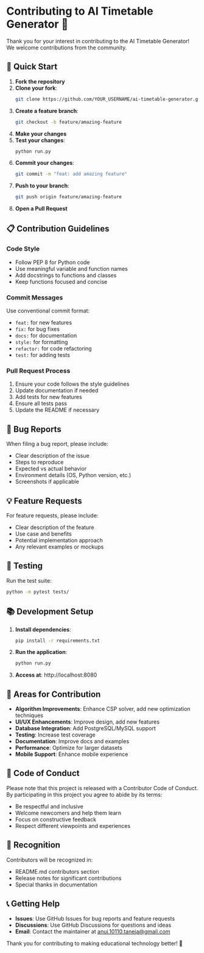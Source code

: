 # Contributing to AI Timetable Generator 🤝

Thank you for your interest in contributing to the AI Timetable Generator! We welcome contributions from the community.

## 🚀 Quick Start

1. **Fork the repository**
2. **Clone your fork**:
   ```bash
   git clone https://github.com/YOUR_USERNAME/ai-timetable-generator.git
   ```
3. **Create a feature branch**:
   ```bash
   git checkout -b feature/amazing-feature
   ```
4. **Make your changes**
5. **Test your changes**:
   ```bash
   python run.py
   ```
6. **Commit your changes**:
   ```bash
   git commit -m "feat: add amazing feature"
   ```
7. **Push to your branch**:
   ```bash
   git push origin feature/amazing-feature
   ```
8. **Open a Pull Request**

## 📋 Contribution Guidelines

### **Code Style**
- Follow PEP 8 for Python code
- Use meaningful variable and function names
- Add docstrings to functions and classes
- Keep functions focused and concise

### **Commit Messages**
Use conventional commit format:
- `feat:` for new features
- `fix:` for bug fixes
- `docs:` for documentation
- `style:` for formatting
- `refactor:` for code refactoring
- `test:` for adding tests

### **Pull Request Process**
1. Ensure your code follows the style guidelines
2. Update documentation if needed
3. Add tests for new features
4. Ensure all tests pass
5. Update the README if necessary

## 🐛 Bug Reports

When filing a bug report, please include:
- Clear description of the issue
- Steps to reproduce
- Expected vs actual behavior
- Environment details (OS, Python version, etc.)
- Screenshots if applicable

## 💡 Feature Requests

For feature requests, please include:
- Clear description of the feature
- Use case and benefits
- Potential implementation approach
- Any relevant examples or mockups

## 🧪 Testing

Run the test suite:
```bash
python -m pytest tests/
```

## 📚 Development Setup

1. **Install dependencies**:
   ```bash
   pip install -r requirements.txt
   ```
2. **Run the application**:
   ```bash
   python run.py
   ```
3. **Access at**: http://localhost:8080

## 🔧 Areas for Contribution

- **Algorithm Improvements**: Enhance CSP solver, add new optimization techniques
- **UI/UX Enhancements**: Improve design, add new features
- **Database Integration**: Add PostgreSQL/MySQL support
- **Testing**: Increase test coverage
- **Documentation**: Improve docs and examples
- **Performance**: Optimize for larger datasets
- **Mobile Support**: Enhance mobile experience

## 📝 Code of Conduct

Please note that this project is released with a Contributor Code of Conduct. By participating in this project you agree to abide by its terms:

- Be respectful and inclusive
- Welcome newcomers and help them learn
- Focus on constructive feedback
- Respect different viewpoints and experiences

## 🎉 Recognition

Contributors will be recognized in:
- README.md contributors section
- Release notes for significant contributions
- Special thanks in documentation

## 📞 Getting Help

- **Issues**: Use GitHub Issues for bug reports and feature requests
- **Discussions**: Use GitHub Discussions for questions and ideas
- **Email**: Contact the maintainer at anuj.10110.taneja@gmail.com

Thank you for contributing to making educational technology better! 🙏